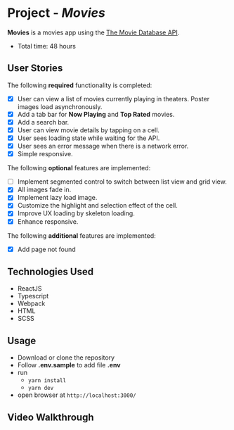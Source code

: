 # Project - _Movies_

**Movies** is a movies app using the [The Movie Database API](https://developers.themoviedb.org/3).

- Total time: 48 hours

## User Stories

The following **required** functionality is completed:

- [x] User can view a list of movies currently playing in theaters. Poster images load asynchronously.
- [x] Add a tab bar for **Now Playing** and **Top Rated** movies.
- [x] Add a search bar.
- [x] User can view movie details by tapping on a cell.
- [x] User sees loading state while waiting for the API.
- [x] User sees an error message when there is a network error.
- [x] Simple responsive.

The following **optional** features are implemented:

- [ ] Implement segmented control to switch between list view and grid view.
- [x] All images fade in.
- [x] Implement lazy load image.
- [x] Customize the highlight and selection effect of the cell.
- [x] Improve UX loading by skeleton loading.
- [x] Enhance responsive.

The following **additional** features are implemented:

- [x] Add page not found

## Technologies Used

- ReactJS
- Typescript
- Webpack
- HTML
- SCSS

## Usage

- Download or clone the repository
- Follow **.env.sample** to add file **.env**
- run
  + `yarn install`
  + `yarn dev`
- open browser at `http://localhost:3000/`

## Video Walkthrough
